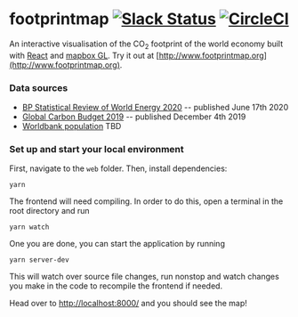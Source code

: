 # footprintmap [![Slack Status](http://slack.tmrow.co/badge.svg)](http://slack.tmrow.co) [![CircleCI](https://circleci.com/gh/corradio/footprintmap.svg?style=shield)](https://circleci.com/gh/corradio/footprintmap)
An interactive visualisation of the CO<sub>2</sub> footprint of the world economy built with [React](https://reactjs.org/) and [mapbox GL](https://github.com/mapbox/mapbox-gl-js/). Try it out at [http://www.footprintmap.org](http://www.footprintmap.org).

### Data sources
- [BP Statistical Review of World Energy 2020](https://www.bp.com/en/global/corporate/energy-economics/statistical-review-of-world-energy.html) -- published June 17th 2020
- [Global Carbon Budget 2019](https://doi.org/10.18160/GCP-2019) -- published December 4th 2019
- [Worldbank population]() TBD

### Set up and start your local environment
First, navigate to the `web` folder. Then, install dependencies:
```
yarn
```

The frontend will need compiling. In order to do this, open a terminal in the root directory and run
```
yarn watch
```
One you are done, you can start the application by running
```
yarn server-dev
```

This will watch over source file changes, run nonstop and watch changes you make in the code to recompile the frontend if needed.

Head over to [http://localhost:8000/](http://localhost:8000/) and you should see the map!
